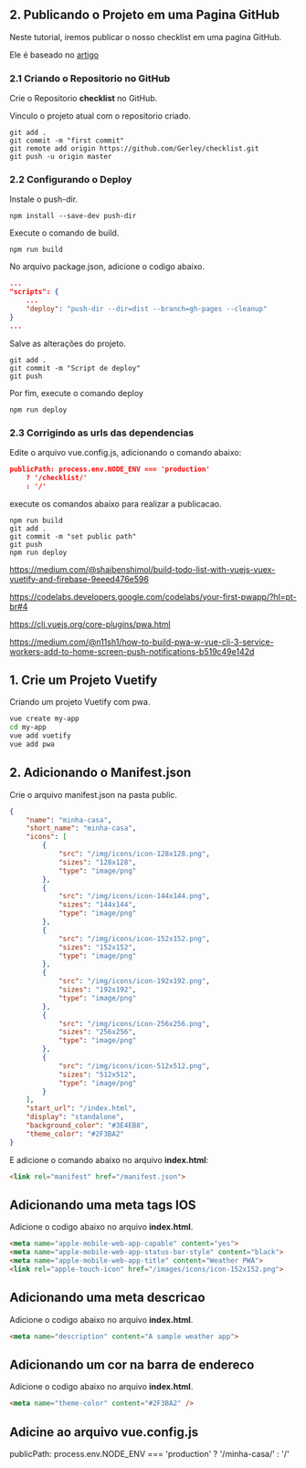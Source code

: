## 2. Publicando o Projeto em uma Pagina GitHub

Neste tutorial, iremos publicar o nosso checklist em uma pagina GitHub.

Ele é baseado no [artigo](https://vuejs-brasil.com.br/exporte-seu-projeto-vue-para-o-github-pages/)

### 2.1 Criando o Repositorio no GitHub

Crie o Repositorio **checklist** no GitHub.

Vinculo o projeto atual com o repositorio criado.

```shell
git add .
git commit -m "first commit"
git remote add origin https://github.com/Gerley/checklist.git
git push -u origin master
```

### 2.2 Configurando o Deploy

Instale o push-dir.
```shell
npm install --save-dev push-dir
```
Execute o comando de build.
```shell
npm run build
```

No arquivo package.json, adicione o codigo abaixo.
```json
...
"scripts": {
    ...
    "deploy": "push-dir --dir=dist --branch=gh-pages --cleanup"
}
...
```

Salve as alterações do projeto.
```shell
git add .
git commit -m "Script de deploy"
git push
```

Por fim, execute o comando deploy
```shell
npm run deploy
```

### 2.3 Corrigindo as urls das dependencias

Edite o arquivo vue.config.js, adicionando o comando abaixo:
```json
publicPath: process.env.NODE_ENV === 'production'
    ? '/checklist/'
    : '/'
```

execute os comandos abaixo para realizar a publicacao.
```shell
npm run build
git add .
git commit -m "set public path"
git push
npm run deploy
```



https://medium.com/@shaibenshimol/build-todo-list-with-vuejs-vuex-vuetify-and-firebase-9eeed476e596



https://codelabs.developers.google.com/codelabs/your-first-pwapp/?hl=pt-br#4

https://cli.vuejs.org/core-plugins/pwa.html

https://medium.com/@n11sh1/how-to-build-pwa-w-vue-cli-3-service-workers-add-to-home-screen-push-notifications-b519c49e142d

## 1. Crie um Projeto Vuetify
Criando um projeto Vuetify com pwa.

```sh
vue create my-app
cd my-app
vue add vuetify
vue add pwa
```

## 2. Adicionando o Manifest.json
Crie o arquivo manifest.json na pasta public.
```json
{
    "name": "minha-casa",
    "short_name": "minha-casa",
    "icons": [
        {
            "src": "/img/icons/icon-128x128.png",
            "sizes": "128x128",
            "type": "image/png"
        },
        {
            "src": "/img/icons/icon-144x144.png",
            "sizes": "144x144",
            "type": "image/png"
        },
        {
            "src": "/img/icons/icon-152x152.png",
            "sizes": "152x152",
            "type": "image/png"
        },
        {
            "src": "/img/icons/icon-192x192.png",
            "sizes": "192x192",
            "type": "image/png"
        },
        {
            "src": "/img/icons/icon-256x256.png",
            "sizes": "256x256",
            "type": "image/png"
        },
        {
            "src": "/img/icons/icon-512x512.png",
            "sizes": "512x512",
            "type": "image/png"
        }
    ],
    "start_url": "/index.html",
    "display": "standalone",
    "background_color": "#3E4EB8",
    "theme_color": "#2F3BA2"
}
```
E adicione o comando abaixo no arquivo **index.html**:
```html
<link rel="manifest" href="/manifest.json">
```

## Adicionando uma meta tags IOS 

Adicione o codigo abaixo no  arquivo **index.html**.
```html
<meta name="apple-mobile-web-app-capable" content="yes">
<meta name="apple-mobile-web-app-status-bar-style" content="black">
<meta name="apple-mobile-web-app-title" content="Weather PWA">
<link rel="apple-touch-icon" href="/images/icons/icon-152x152.png">
```

## Adicionando uma meta descricao

Adicione o codigo abaixo no arquivo **index.html**.
```html
<meta name="description" content="A sample weather app">
```

## Adicionando um cor na barra de endereco
Adicione o codigo abaixo no arquivo **index.html**.
```html
<meta name="theme-color" content="#2F3BA2" />
```

## Adicine ao arquivo vue.config.js
publicPath: process.env.NODE_ENV === 'production'
    ? '/minha-casa/'
    : '/'
